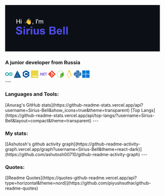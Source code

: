 <div id="header" align="center">
    <img src="header.png" alt="Header image here">
</div>
<h3 align="left">A junior developer from Russia</h3>

<div id="Skills" align="left">
    <img src="imgs/arduino.svg" alt="Skills here" height=24 width=24>
    <img src="imgs/cmake.svg" alt="Skills here" height=24 width=24>
    <img src="imgs/cplusplus.svg" alt="Skills here" height=24 width=24>
    <img src="imgs/dotenv.svg" alt="Skills here" height=24 width=24>
    <img src="imgs/dotnet.svg" alt="Skills here" height=24 width=24>
    <img src="imgs/git.svg" alt="Skills here" height=24 width=24>
    <img src="imgs/gnubash.svg" alt="Skills here" height=24 width=24>
    <img src="imgs/linux.svg" alt="Skills here" height=24 width=24>
    <img src="imgs/python.svg" alt="Skills here" height=24 width=24>
    <img src="imgs/windows11.svg" alt="Skills here" height=24 width=24>
</div>
---
<h3 align="left">Languages and Tools:</h3>
[Anurag's GitHub stats](https://github-readme-stats.vercel.app/api?username=Sirius-Bell&show_icons=true&theme=transparent)
[Top Langs](https://github-readme-stats.vercel.app/api/top-langs/?username=Sirius-Bell&layout=compact&theme=transparent)
---
<h3 align="left">My stats:</h3>
[[Ashutosh's github activity graph](https://github-readme-activity-graph.vercel.app/graph?username=Sirius-Bell&theme=react-dark)](https://github.com/ashutosh00710/github-readme-activity-graph)
---
<h3 align="left">Quotes:</h3>
[[Readme Quotes](https://quotes-github-readme.vercel.app/api?type=horizontal&theme=nord)](https://github.com/piyushsuthar/github-readme-quotes)